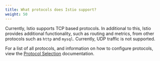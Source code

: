 ```yaml
---
title: What protocols does Istio support?
weight: 50
---
```


Currently, Istio supports TCP based protocols. In additional to this, Istio provides additional functionality, such as routing and metrics, from other protocols such as `http` and `mysql`. Currently, UDP traffic is not supported.

For a list of all protocols, and information on how to configure protocols, view the [Protocol Selection](/docs/ops/traffic-management/protocol-selection/) documentation.

